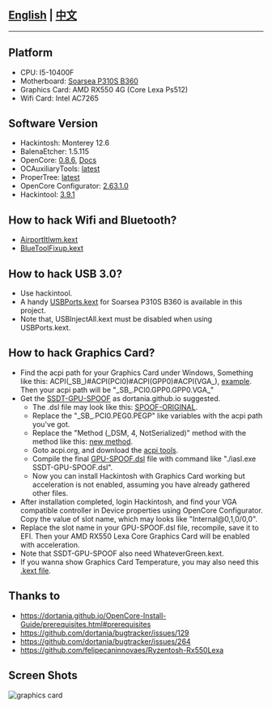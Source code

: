 ## [English](https://github.com/moqsien/hackintosh_p310s_b360_i5_10400f_rx550_lexa) | [中文](https://github.com/moqsien/hackintosh_p310s_b360_i5_10400f_rx550_lexa/blob/main/files/docs/Readme_CN.md)
------------------------

## Platform
- CPU: I5-10400F
- Motherboard: [Soarsea P310S B360](https://syvvz.com/gysoarsea)
- Graphics Card: AMD RX550 4G (Core Lexa Ps512)
- Wifi Card: Intel AC7265

## Software Version
- Hackintosh: Monterey 12.6
- BalenaEtcher: 1.5.115
- OpenCore: [0.8.6](https://github.com/acidanthera/OpenCorePkg/releases), [Docs](https://dortania.github.io/OpenCore-Install-Guide/prerequisites.html) 
- OCAuxiliaryTools: [latest](https://github.com/ic005k/OCAuxiliaryTools/releases)
- ProperTree: [latest](https://github.com/corpnewt/ProperTree)
- OpenCore Configurator: [2.63.1.0](https://mackie100projects.altervista.org/download-opencore-configurator/)
- Hackintool: [3.9.1](https://github.com/headkaze/Hackintool/releases)

## How to hack Wifi and Bluetooth?
- [AirportItlwm.kext](https://github.com/OpenIntelWireless/itlwm/releases)
- [BlueToolFixup.kext](https://github.com/acidanthera/BrcmPatchRAM/releases)

## How to hack USB 3.0?
- Use hackintool.
- A handy [USBPorts.kext]() for Soarsea P310S B360 is available in this project.
- Note that, USBInjectAll.kext must be disabled when using USBPorts.kext.

## How to hack Graphics Card?
- Find the acpi path for your Graphics Card under Windows, Something like this: ACPI(\_SB_)#ACPI(PCI0)#ACPI(GPP0)#ACPI(VGA_), [example](https://github.com/moqsien/hackintosh_p310s_b360_i5_10400f_rx550_lexa/blob/main/files/pics/pcie_graphics.png). Then your acpi path will be "\_SB_.PCI0.GPP0.GPP0.VGA_"
- Get the [SSDT-GPU-SPOOF](https://github.com/dortania/Getting-Started-With-ACPI/blob/master/extra-files/decompiled/SSDT-GPU-SPOOF.dsl.zip) as dortania.github.io suggested.
    - The .dsl file may look like this: [SPOOF-ORIGINAL](https://github.com/moqsien/hackintosh_p310s_b360_i5_10400f_rx550_lexa/blob/main/files/GPU-SPOOF-ORIGINAL.dsl).
    - Replace the "\_SB_.PCI0.PEG0.PEGP" like variables with the acpi path you've got.
    - Replace the "Method (_DSM, 4, NotSerialized)" method with the method like this: [new method](https://github.com/moqsien/hackintosh_p310s_b360_i5_10400f_rx550_lexa/blob/main/files/GPU-SPOOF-METHOD.txt).
    - Goto acpi.org, and download the [acpi tools](https://acpica.org/downloads/binary-tools).
    - Compile the final [GPU-SPOOF.dsl](https://github.com/moqsien/hackintosh_p310s_b360_i5_10400f_rx550_lexa/blob/main/files/GPU-SPOOF-FINALEXAMPLE.dsl) file with command like "./iasl.exe SSDT-GPU-SPOOF.dsl".
    - Now you can install Hackintosh with Graphics Card working but acceleration is not enabled, assuming you have already gathered other files.
- After installation completed, login Hackintosh, and find your VGA compatible controller in Device properties using OpenCore Configurator. Copy the value of slot name, which may looks like "Internal@0,1,0/0,0".
- Replace the slot name in your GPU-SPOOF.dsl file, recompile, save it to EFI. Then your AMD RX550 Lexa Core Graphics Card will be enabled with acceleration.
- Note that SSDT-GPU-SPOOF also need WhateverGreen.kext.
- If you wanna show Graphics Card Temperature, you may also need this [.kext file](https://github.com/aluveitie/RadeonSensor/releases).

## Thanks to
- https://dortania.github.io/OpenCore-Install-Guide/prerequisites.html#prerequisites
- https://github.com/dortania/bugtracker/issues/129
- https://github.com/dortania/bugtracker/issues/264
- https://github.com/felipecaninnovaes/Ryzentosh-Rx550Lexa

## Screen Shots
![graphics card](https://github.com/moqsien/hackintosh_p310s_b360_i5_10400f_rx550_lexa/blob/main/files/pics/screen_shot.jpg)
